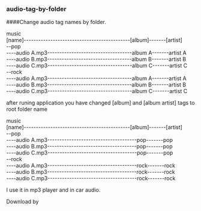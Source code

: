 ### audio-tag-by-folder
####Change audio tag names by folder.



music<br/>
  [name]--------------------------------------------[album]-------[artist]<br/>
  --pop<br/>
  ----audio A.mp3-----------------------------------album A-------artist A<br/>
  ----audio B.mp3-----------------------------------album B-------artist B<br/>
  ----audio C.mp3-----------------------------------album C-------artist C<br/>
  --rock<br/>
  ----audio A.mp3-----------------------------------album A-------artist A<br/>
  ----audio B.mp3-----------------------------------album B-------artist B<br/>
  ----audio C.mp3-----------------------------------album C-------artist C<br/>
    

after runing application you have changed [album] and [album artist] tags to root folder name

music<br/>
  [name]--------------------------------------------[album]-------[artist]<br/>
  --pop<br/>
  ----audio A.mp3-------------------------------------pop-------pop<br/>
  ----audio B.mp3-------------------------------------pop-------pop<br/>
  ----audio C.mp3-------------------------------------pop-------pop<br/>
  --rock<br/>
  ----audio A.mp3-------------------------------------rock-------rock<br/>
  ----audio B.mp3-------------------------------------rock-------rock<br/>
  ----audio C.mp3-------------------------------------rock-------rock<br/>

I use it in mp3 player and in car audio.

Download by 
